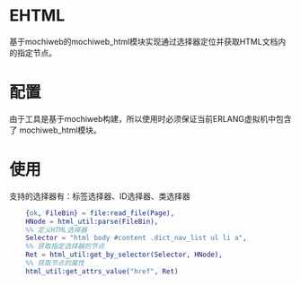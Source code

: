 # EHTML
基于mochiweb的mochiweb_html模块实现通过选择器定位并获取HTML文档内的指定节点。

# 配置
由于工具是基于mochiweb构建，所以使用时必须保证当前ERLANG虚拟机中包含了
mochiweb_html模块。

# 使用
支持的选择器有：标签选择器、ID选择器、类选择器

``` erlang
	{ok, FileBin} = file:read_file(Page),
    HNode = html_util:parse(FileBin),
	%% 定义HTML选择器
    Selector = "html body #content .dict_nav_list ul li a",
	%% 获取指定选择器的节点
    Ret = html_util:get_by_selector(Selector, HNode),
	%% 获取节点的属性
	html_util:get_attrs_value("href", Ret)
```
